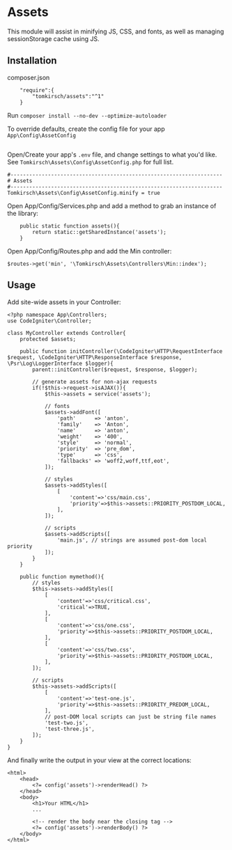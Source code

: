 # Assets
This module will assist in minifying JS, CSS, and fonts, as well as managing sessionStorage cache using JS.

## Installation
composer.json
```
	"require":{
		"tomkirsch/assets":"^1"
	}
```
Run `composer install --no-dev --optimize-autoloader`

To override defaults, create the config file for your app `App\Config\AssetConfig`
```

```

Open/Create your app's `.env` file, and change settings to what you'd like. See `Tomkirsch\Assets\Config\AssetConfig.php` for full list.
```
#--------------------------------------------------------------------
# Assets
#--------------------------------------------------------------------
Tomkirsch\Assets\Config\AssetConfig.minify = true
```

Open App/Config/Services.php and add a method to grab an instance of the library:
```
	public static function assets(){
		return static::getSharedInstance('assets');
	}
```
Open App/Config/Routes.php and add the Min controller:
```
$routes->get('min', '\Tomkirsch\Assets\Controllers\Min::index');
```

## Usage

Add site-wide assets in your Controller:
```
<?php namespace App\Controllers;
use CodeIgniter\Controller;

class MyController extends Controller{
	protected $assets;
	
	public function initController(\CodeIgniter\HTTP\RequestInterface $request, \CodeIgniter\HTTP\ResponseInterface $response, \Psr\Log\LoggerInterface $logger){
		parent::initController($request, $response, $logger);

		// generate assets for non-ajax requests
		if(!$this->request->isAJAX()){
			$this->assets = service('assets');
		
			// fonts
			$assets->addFont([
				'path'		=> 'anton',
				'family'	=> 'Anton',
				'name'		=> 'anton', 
				'weight'	=> '400',
				'style'		=> 'normal',
				'priority'	=> 'pre_dom',
				'type'		=> 'css',
				'fallbacks'	=> 'woff2,woff,ttf,eot',
			]);

			// styles
			$assets->addStyles([
				[
					'content'=>'css/main.css',
					'priority'=>$this->assets::PRIORITY_POSTDOM_LOCAL,
				],
			]);

			// scripts
			$assets->addScripts([
				'main.js', // strings are assumed post-dom local priority
			]);
		}
	}
	
	public function mymethod(){
		// styles
		$this->assets->addStyles([
			[
				'content'=>'css/critical.css',
				'critical'=>TRUE,
			],
			[
				'content'=>'css/one.css',
				'priority'=>$this->assets::PRIORITY_POSTDOM_LOCAL,
			],
			[
				'content'=>'css/two.css',
				'priority'=>$this->assets::PRIORITY_POSTDOM_LOCAL,
			],
		]);
		
		// scripts
		$this->assets->addScripts([
			[
				'content'=>'test-one.js',
				'priority'=>$this->assets::PRIORITY_PREDOM_LOCAL,
			],
			// post-DOM local scripts can just be string file names
			'test-two.js',
			'test-three.js',
		]);
	}
}
```

And finally write the output in your view at the correct locations:
```
<html>
	<head>
		<?= config('assets')->renderHead() ?>
	</head>
	<body>
		<h1>Your HTML</h1>
		...

		<!-- render the body near the closing tag -->
		<?= config('assets')->renderBody() ?>
	</body>
</html>
```
